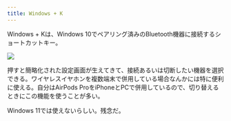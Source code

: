 ```yaml
---
title: Windows + K
---
```

Windows + Kは、Windows 10でペアリング済みのBluetooth機器に接続するショートカットキー。

![](https://lh4.googleusercontent.com/pTqvsVhcI6YElQHyFZlaqxbDRfg3kCbCqnzAjSeaDAkiBR6w7XcM9GNCq-1MSLQh1iHYbRgigp8TacYY_oXc5_QbWd788MGq_5qdpWwkNyAxNNzHfYnwP94iKnqNg9b17Y0N_vHtS8LsdY6ubXmMM2RfZrBNPPOeFB4CkwDvnhl1d2FX34oHrG7pbUFV)

押すと簡略化された設定画面が生えてきて、接続あるいは切断したい機器を選択できる。ワイヤレスイヤホンを複数端末で併用している場合なんかには特に便利に使える。自分はAirPods ProをiPhoneとPCで併用しているので、切り替えるときにこの機能を使うことが多い。

Windows 11では使えないらしい。残念だ。
